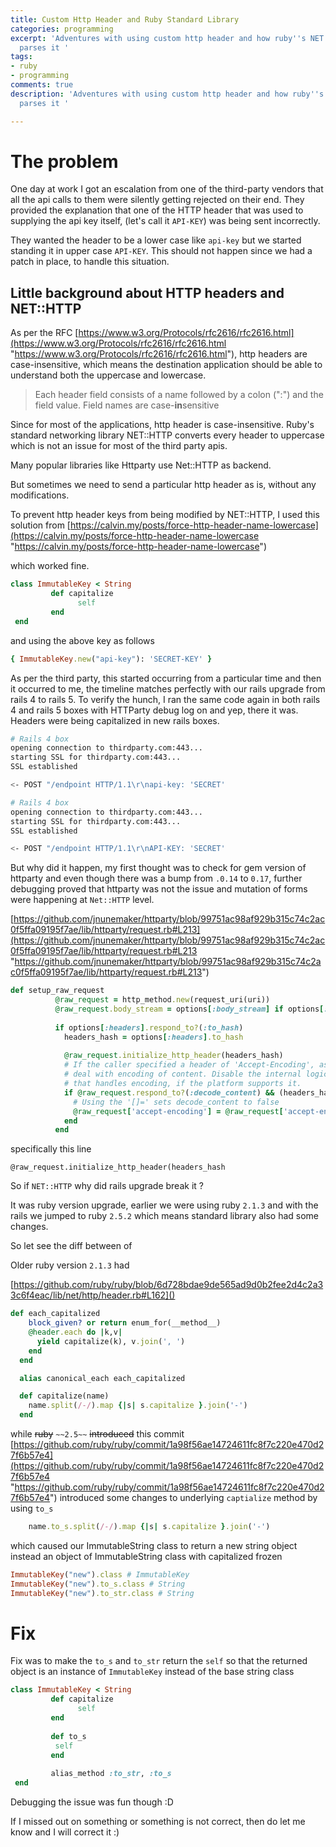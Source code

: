 ```yaml
---
title: Custom Http Header and Ruby Standard Library
categories: programming
excerpt: 'Adventures with using custom http header and how ruby''s NET::HTTP library
  parses it '
tags:
- ruby
- programming
comments: true
description: 'Adventures with using custom http header and how ruby''s NET::HTTP library
  parses it '

---
```

# The problem

One day at work I got an escalation from one of the third-party vendors that all the api calls to them were silently getting rejected on their end. They provided the explanation that one of the HTTP header that was used to supplying the api key itself, (let's call it  `API-KEY`)  was being sent incorrectly.

They wanted the header to be a lower case like `api-key` but we started standing it in upper case `API-KEY`. This should not happen since we had a  patch in place, to handle this situation.

## Little background about HTTP headers and NET::HTTP

As per the RFC [https://www.w3.org/Protocols/rfc2616/rfc2616.html](https://www.w3.org/Protocols/rfc2616/rfc2616.html "https://www.w3.org/Protocols/rfc2616/rfc2616.html"), http headers are case-insensitive, which means the destination application should be able to understand both the uppercase and lowercase.

> Each header field consists of a name followed by a colon (":") and the field value. Field names are case-**in**sensitive

Since for most of the applications, http header is case-insensitive. Ruby's standard networking library NET::HTTP converts every header to uppercase which is not an issue for most of the third party apis.

Many popular libraries like Httparty use Net::HTTP as backend.

But sometimes we need to send a particular http header as is, without any modifications.

To prevent http header keys from being modified by NET::HTTP, I used this solution from [https://calvin.my/posts/force-http-header-name-lowercase](https://calvin.my/posts/force-http-header-name-lowercase "https://calvin.my/posts/force-http-header-name-lowercase")

which worked fine.

```ruby
class ImmutableKey < String 
         def capitalize 
               self 
         end 
 end
```

and using the above key as  follows

```ruby
{ ImmutableKey.new("api-key"): 'SECRET-KEY' } 
```

As per the third party, this started occurring from a particular time and then it occurred to me, the timeline matches perfectly with our rails upgrade from rails 4 to rails 5.
To verify the hunch, I ran the same code again in both rails 4 and rails 5 boxes with HTTParty debug log on and yep, there it was. Headers were being capitalized in new rails boxes.

```bash
# Rails 4 box
opening connection to thirdparty.com:443...
starting SSL for thirdparty.com:443...
SSL established

<- POST "/endpoint HTTP/1.1\r\napi-key: 'SECRET'
```

```bash
# Rails 4 box
opening connection to thirdparty.com:443...
starting SSL for thirdparty.com:443...
SSL established

<- POST "/endpoint HTTP/1.1\r\nAPI-KEY: 'SECRET'
```

But why did it happen, my first thought was to check for gem version of httparty and even though there was a bump from `.0.14` to `0.17`, further debugging proved that httparty was not the issue and mutation of forms were happening at `Net::HTTP` level.

[https://github.com/jnunemaker/httparty/blob/99751ac98af929b315c74c2ac0f5ffa09195f7ae/lib/httparty/request.rb#L213](https://github.com/jnunemaker/httparty/blob/99751ac98af929b315c74c2ac0f5ffa09195f7ae/lib/httparty/request.rb#L213 "https://github.com/jnunemaker/httparty/blob/99751ac98af929b315c74c2ac0f5ffa09195f7ae/lib/httparty/request.rb#L213")

```ruby
def setup_raw_request
          @raw_request = http_method.new(request_uri(uri))
          @raw_request.body_stream = options[:body_stream] if options[:body_stream]
    
          if options[:headers].respond_to?(:to_hash)
            headers_hash = options[:headers].to_hash
    
            @raw_request.initialize_http_header(headers_hash)
            # If the caller specified a header of 'Accept-Encoding', assume they want to
            # deal with encoding of content. Disable the internal logic in Net:HTTP
            # that handles encoding, if the platform supports it.
            if @raw_request.respond_to?(:decode_content) && (headers_hash.key?('Accept-Encoding') || headers_hash.key?('accept-encoding'))
              # Using the '[]=' sets decode_content to false
              @raw_request['accept-encoding'] = @raw_request['accept-encoding']
            end
          end
```

specifically this line

`@raw_request.initialize_http_header(headers_hash`

So if `NET::HTTP` why did rails upgrade break it ?

It was ruby version upgrade, earlier we were using ruby `2.1.3` and with the rails we jumped to ruby `2.5.2` which means standard library also had some changes.

So let see the diff between of

Older ruby version `2.1.3` had

[https://github.com/ruby/ruby/blob/6d728bdae9de565ad9d0b2fee2d4c2a33c6f4eac/lib/net/http/header.rb#L162]()

```ruby
def each_capitalized
    block_given? or return enum_for(__method__)
    @header.each do |k,v|
      yield capitalize(k), v.join(', ')
    end
  end

  alias canonical_each each_capitalized

  def capitalize(name)
    name.split(/-/).map {|s| s.capitalize }.join('-')
  end
```

while ~~ruby~~ `~~2.5~~` ~~introduced~~ this commit [https://github.com/ruby/ruby/commit/1a98f56ae14724611fc8f7c220e470d27f6b57e4](https://github.com/ruby/ruby/commit/1a98f56ae14724611fc8f7c220e470d27f6b57e4 "https://github.com/ruby/ruby/commit/1a98f56ae14724611fc8f7c220e470d27f6b57e4") introduced some changes  to underlying `captialize` method by using `to_s`

```ruby
    name.to_s.split(/-/).map {|s| s.capitalize }.join('-')
```

which caused our ImmutableString class to return a new string object instead an object of ImmutableString class with capitalized frozen

```ruby
ImmutableKey("new").class # ImmutableKey
ImmutableKey("new").to_s.class # String
ImmutableKey("new").to_str.class # String
```

# Fix

Fix was to make the `to_s` and `to_str` return the `self` so that the returned object is an instance of `ImmutableKey` instead of the base string class

```ruby
class ImmutableKey < String 
         def capitalize 
               self 
         end 
         
         def to_s
          self 
         end 
         
         alias_method :to_str, :to_s
 end
```

Debugging the issue was fun though :D

If I missed out on something or something is not correct, then do let me know and I will correct it :)